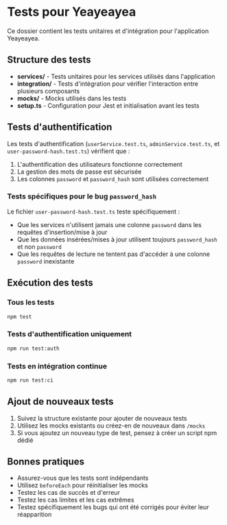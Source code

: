 # Tests pour Yeayeayea

Ce dossier contient les tests unitaires et d'intégration pour l'application Yeayeayea.

## Structure des tests

- **services/** - Tests unitaires pour les services utilisés dans l'application
- **integration/** - Tests d'intégration pour vérifier l'interaction entre plusieurs composants
- **mocks/** - Mocks utilisés dans les tests
- **setup.ts** - Configuration pour Jest et initialisation avant les tests

## Tests d'authentification

Les tests d'authentification (`userService.test.ts`, `adminService.test.ts`, et `user-password-hash.test.ts`) vérifient que :

1. L'authentification des utilisateurs fonctionne correctement
2. La gestion des mots de passe est sécurisée
3. Les colonnes `password` et `password_hash` sont utilisées correctement

### Tests spécifiques pour le bug `password_hash`

Le fichier `user-password-hash.test.ts` teste spécifiquement :
- Que les services n'utilisent jamais une colonne `password` dans les requêtes d'insertion/mise à jour
- Que les données insérées/mises à jour utilisent toujours `password_hash` et non `password`
- Que les requêtes de lecture ne tentent pas d'accéder à une colonne `password` inexistante

## Exécution des tests

### Tous les tests

```bash
npm test
```

### Tests d'authentification uniquement

```bash
npm run test:auth
```

### Tests en intégration continue

```bash
npm run test:ci
```

## Ajout de nouveaux tests

1. Suivez la structure existante pour ajouter de nouveaux tests
2. Utilisez les mocks existants ou créez-en de nouveaux dans `/mocks`
3. Si vous ajoutez un nouveau type de test, pensez à créer un script npm dédié

## Bonnes pratiques

- Assurez-vous que les tests sont indépendants
- Utilisez `beforeEach` pour réinitialiser les mocks
- Testez les cas de succès et d'erreur
- Testez les cas limites et les cas extrêmes
- Testez spécifiquement les bugs qui ont été corrigés pour éviter leur réapparition 
